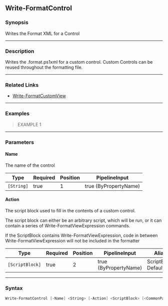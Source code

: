 Write-FormatControl
-------------------




### Synopsis
Writes the Format XML for a Control



---


### Description

Writes the .format.ps1xml for a custom control.  Custom Controls can be reused throughout the formatting file.



---


### Related Links
* [Write-FormatCustomView](Write-FormatCustomView.md)





---


### Examples
> EXAMPLE 1


---


### Parameters
#### **Name**

The name of the control






|Type      |Required|Position|PipelineInput        |
|----------|--------|--------|---------------------|
|`[String]`|true    |1       |true (ByPropertyName)|



#### **Action**

The script block used to fill in the contents of a custom control.


The script block can either be an arbitrary script, which will be run,
or it can contain a series of Write-FormatViewExpression commands.

If the ScriptBlock contains Write-FormatViewExpression,
code in between Write-FormatViewExpression will not be included in the formatter






|Type           |Required|Position|PipelineInput        |Aliases                      |
|---------------|--------|--------|---------------------|-----------------------------|
|`[ScriptBlock]`|true    |2       |true (ByPropertyName)|ScriptBlock<br/>DefaultAction|





---


### Syntax
```PowerShell
Write-FormatControl [-Name] <String> [-Action] <ScriptBlock> [<CommonParameters>]
```
